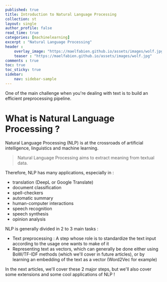 ```yaml
---
published: true
title: Introduction to Natural Language Processing
collection: st
layout: single
author_profile: false
read_time: true
categories: [machinelearning]
excerpt : "Natural Language Processing"
header :
    overlay_image: "https://maelfabien.github.io/assets/images/wolf.jpg"
    teaser : "https://maelfabien.github.io/assets/images/wolf.jpg"
comments : true
toc: true
toc_sticky: true
sidebar:
    nav: sidebar-sample
---
```


One of the main challenge when you're dealing with text is to build an efficient preprocessing pipeline.

<script type="text/javascript" async
    src="https://cdn.mathjax.org/mathjax/latest/MathJax.js?config=TeX-MML-AM_CHTML">
</script>

# What is Natural Language Processing ?

Natural Language Processing (NLP) is at the crossroads of artificial intelligence, linguistics and machine learning.

> Natural Language Processing aims to extract meaning from textual data.

Therefore, NLP has many applications, especially in :
- translation (DeepL or Google Translate)
- document classification
- spell-checkers
- automatic summary
- human-computer interactions
- speech recognition
- speech synthesis
- opinion analysis

NLP is generally divided in 2 to 3 main tasks :
- Text preprocessing : A step whose role is to standardize the text input according to the usage one wants to make of it
- Representing text as vectors, which can generally be done either using BoW/TF-IDF methods (which we'll cover in future articles), or by learning an embedding of the text as a vector (Word2Vec for example)

In the next articles, we'll cover these 2 major steps, but we'll also cover some extensions and some cool applications of NLP !
